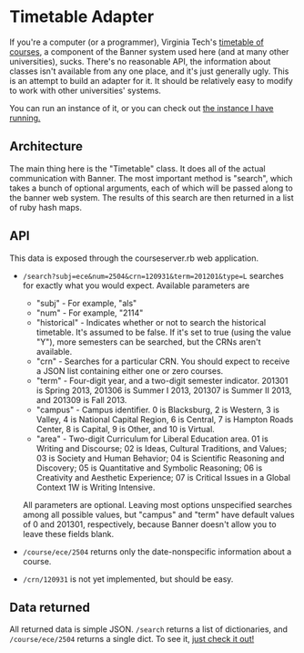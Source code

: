 # Timetable Adapter #

If you're a computer (or a programmer), Virginia Tech's 
[timetable of courses](https://banweb.banner.vt.edu/ssb/prod/HZSKVTSC.P_ProcRequest), 
a component of the Banner system used here (and at many other universities),
sucks. There's no reasonable API, the information about classes isn't
available from any one place, and it's just generally ugly. This is an
attempt to build an adapter for it. It should be relatively easy to modify
to work with other universities' systems.

You can run an instance of it, or you can check out [the instance I have
running.](http://courses.benwr.net)

## Architecture ##

The main thing here is the "Timetable" class. It does all of the actual
communication with Banner. The most important method is "search", which
takes a bunch of optional arguments, each of which will be passed
along to the banner web system. The results of this search are then
returned in a list of ruby hash maps.

## API ##

This data is exposed through the courseserver.rb web application.

* `/search?subj=ece&num=2504&crn=120931&term=201201&type=L`
  searches for exactly what you would expect. Available parameters are
  * "subj" - For example, "als" 
  * "num" - For example, "2114" 
  * "historical" - Indicates whether or not to search the historical timetable.
      It's assumed to be false. If it's set to true (using the value "Y"),
      more semesters can be searched, but the CRNs aren't available.
  * "crn" - Searches for a particular CRN. You should expect to receive a JSON
      list containing either one or zero courses.
  * "term" - Four-digit year, and a two-digit semester indicator. 201301 is
    Spring 2013, 201306 is Summer I 2013, 201307 is Summer II 2013, and 201309
    is Fall 2013.
  * "campus" - Campus identifier. 0 is Blacksburg, 2 is Western, 3 is Valley,
      4 is National Capital Region, 6 is Central, 7 is Hampton Roads Center,
      8 is Capital, 9 is Other, and 10 is Virtual.
  * "area" - Two-digit Curriculum for Liberal Education area. 01 is Writing
      and Discourse; 02 is Ideas, Cultural Traditions, and Values; 03 is Society
      and Human Behavior; 04 is Scientific Reasoning and Discovery; 05 is
      Quantitative and Symbolic Reasoning; 06 is Creativity and Aesthetic
      Experience; 07 is Critical Issues in a Global Context 1W is Writing
      Intensive.

  All parameters are optional. Leaving most options unspecified searches among
  all possible values, but "campus" and "term" have default values of 0 and
  201301, respectively, because Banner doesn't allow you to leave these fields
  blank.

* `/course/ece/2504` returns only the date-nonspecific information about a
    course.

* `/crn/120931` is not yet implemented, but should be easy.

## Data returned ##

All returned data is simple JSON. `/search` returns a list of dictionaries,
and `/course/ece/2504` returns a single dict. To see it, [just check it 
out!](http://courses.benwr.net/search?subj=engl&num=2744)
